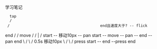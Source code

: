学习笔记

      tap
      /
     /                                         end且速度大于? -- flick
   end                                          /
   /                                      move /
  /                                        |  /
start -- 移动10px --  pan start -- move -- pan -- end -- pan end
  \                  /
   \                /
   0.5s            移动10px
     \            /
      \          /
      press start -- end --press end